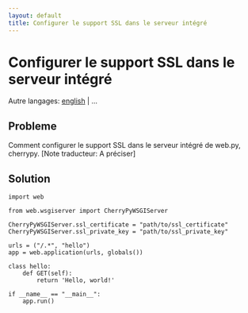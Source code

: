 ```yaml
---
layout: default
title: Configurer le support SSL dans le serveur intégré
---
```


# Configurer le support SSL dans le serveur intégré

Autre langages: [english](/../ssl) | ...

## Probleme

Comment configurer le support SSL dans le serveur intégré de web.py, cherrypy. [Note traducteur: A préciser]

## Solution

    import web
    
    from web.wsgiserver import CherryPyWSGIServer

    CherryPyWSGIServer.ssl_certificate = "path/to/ssl_certificate"
    CherryPyWSGIServer.ssl_private_key = "path/to/ssl_private_key"

    urls = ("/.*", "hello")
    app = web.application(urls, globals())

    class hello:
        def GET(self):
            return 'Hello, world!'

    if __name__ == "__main__":
        app.run()